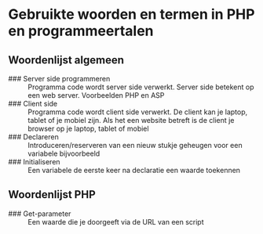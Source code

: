 # Gebruikte woorden en termen in PHP en programmeertalen

## Woordenlijst algemeen

<dl>
  <dt>### Server side programmeren</dt>
  <dd>Programma code wordt server side verwerkt. Server side betekent op een web server. Voorbeelden PHP en ASP</dd>
  <dt>### Client side </dt>
  <dd>Programma code wordt client side verwerkt. De client kan je laptop, tablet of je mobiel zijn. Als het een website betreft is de client je browser op je laptop, tablet of mobiel</dd>
  <dt>### Declareren</dt>
  <dd>Introduceren/reserveren van een nieuw stukje geheugen voor een variabele bijvoorbeeld</dd>
  <dt>### Initialiseren</dt>
  <dd>Een variabele de eerste keer na declaratie een waarde toekennen</dd>
</dl>

## Woordenlijst PHP

<dl>
  <dt>### Get-parameter</dt>
  <dd>Een waarde die je doorgeeft via de URL van een script</dd>
</dl>
 